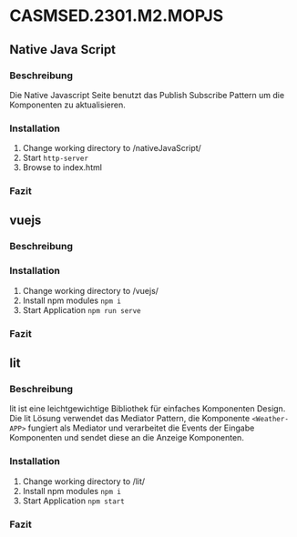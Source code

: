 # CASMSED.2301.M2.MOPJS

## Native Java Script

### Beschreibung

Die Native Javascript Seite benutzt das Publish Subscribe Pattern um die Komponenten zu aktualisieren.

### Installation

1. Change working directory to /nativeJavaScript/
2. Start `http-server`
3. Browse to index.html

### Fazit


## vuejs

### Beschreibung

### Installation

1. Change working directory to /vuejs/
2. Install npm modules `npm i`
2. Start Application `npm run serve`

### Fazit

## lit

### Beschreibung

lit ist eine leichtgewichtige Bibliothek für einfaches Komponenten Design.
Die lit Lösung verwendet das Mediator Pattern, die Komponente `<Weather-APP>` fungiert als Mediator und verarbeitet die Events der Eingabe Komponenten und sendet diese an die Anzeige Komponenten.

### Installation

1. Change working directory to /lit/
2. Install npm modules `npm i`
3. Start Application `npm start`

### Fazit